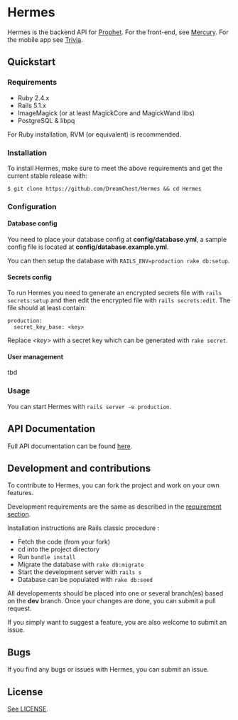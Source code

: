 # Hermes

Hermes is the backend API for [Prophet][1]. For the front-end, see [Mercury][2]. For the mobile app see [Trivia][3].

[1]: https://github.com/DreamChest/Prophet
[2]: https://github.com/DreamChest/Mercury
[3]: https://github.com/DreamChest/Trivia
[4]: https://documenter.getpostman.com/view/3934007/hermes/RVnZhyJS
[5]: https://github.com/DreamChest/Mercury/blob/master/LICENSE

## Quickstart

### Requirements

- Ruby 2.4.x
- Rails 5.1.x
- ImageMagick (or at least MagickCore and MagickWand libs)
- PostgreSQL & libpq

For Ruby installation, RVM (or equivalent) is recommended.

### Installation

To install Hermes, make sure to meet the above requirements and get the current stable release with:

`$ git clone https://github.com/DreamChest/Hermes && cd Hermes`

### Configuration

#### Database config

You need to place your database config at **config/database.yml**, a sample config file is located at **config/database.example.yml**.

You can then setup the database with `RAILS_ENV=production rake db:setup`.

#### Secrets config

To run Hermes you need to generate an encrypted secrets file with `rails secrets:setup` and then edit the encrypted file with `rails secrets:edit`. The file should at least contain:

```
production:
  secret_key_base: <key>
```

Replace *<key\>* with a secret key which can be generated with `rake secret`.

#### User management

tbd

### Usage

You can start Hermes with `rails server -e production`.

## API Documentation

Full API documentation can be found [here][4].

## Development and contributions

To contribute to Hermes, you can fork the project and work on your own features.

Development requirements are the same as described in the [requirement section](#requirements).

Installation instructions are Rails classic procedure :

-   Fetch the code (from your fork)
-   cd into the project directory
-   Run `bundle install`
-   Migrate the database with `rake db:migrate`
-   Start the development server with `rails s`
-   Database can be populated with `rake db:seed`

All developements should be placed into one or several branch(es) based on the **dev** branch. Once your changes are done, you can submit a pull request.

If you simply want to suggest a feature, you are also welcome to submit an issue.

## Bugs

If you find any bugs or issues with Hermes, you can submit an issue.

## License

[See LICENSE][5].
